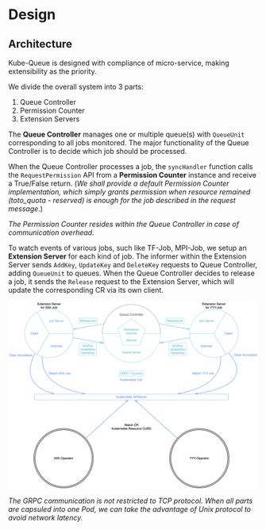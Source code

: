 # Design

## Architecture

Kube-Queue is designed with compliance of micro-service, making extensibility as the priority.

We divide the overall system into 3 parts:

1. Queue Controller
2. Permission Counter
3. Extension Servers

The **Queue Controller** manages one or multiple queue(s) with `QueueUnit` corresponding to all jobs monitored. The major functionality of the Queue Controller is to decide which job should be processed.

When the Queue Controller processes a job, the `syncHandler` function calls the `RequestPermission` API from a **Permission Counter** instance and receive a True/False return. (*We shall provide a default Permission Counter implementation, which simply grants permission when resource remained (toto_quota - reserved) is enough for the job described in the request message.*)

*The Permission Counter resides within the Queue Controller in case of communication overhead.*

To watch events of various jobs, such like TF-Job, MPI-Job, we setup an **Extension Server** for each kind of job. The informer within the Extension Server sends `AddKey`, `UpdateKey` and `DeleteKey` requests to Queue Controller, adding `QueueUnit` to queues. When the Queue Controller decides to release a job, it sends the `Release` request to the Extension Server, which will update the corresponding CR via its own client.

![arch](./img/qc.png)

*The GRPC communication is not restricted to TCP protocol. When all parts are capsuled into one Pod, we can take the advantage of Unix protocol to avoid network latency.*
